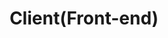 ---
layout: grid
type: tag
title: Client(Front-end)
slug: client
category: development
sidebar: true
order: 1
description: >
   get to know the client(Front-end)
---